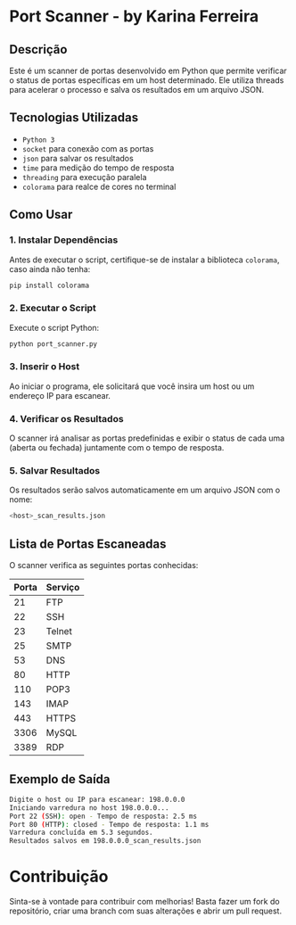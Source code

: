 # Port Scanner - by Karina Ferreira

## Descrição
Este é um scanner de portas desenvolvido em Python que permite verificar o status de portas específicas em um host determinado. Ele utiliza threads para acelerar o processo e salva os resultados em um arquivo JSON.

## Tecnologias Utilizadas
- `Python 3`
- `socket` para conexão com as portas
- `json` para salvar os resultados
- `time` para medição do tempo de resposta
- `threading` para execução paralela
- `colorama` para realce de cores no terminal

## Como Usar

### 1. Instalar Dependências
Antes de executar o script, certifique-se de instalar a biblioteca `colorama`, caso ainda não tenha:
```bash
pip install colorama
```

### 2. Executar o Script
Execute o script Python:
```bash
python port_scanner.py
```

### 3. Inserir o Host
Ao iniciar o programa, ele solicitará que você insira um host ou um endereço IP para escanear.

### 4. Verificar os Resultados
O scanner irá analisar as portas predefinidas e exibir o status de cada uma (aberta ou fechada) juntamente com o tempo de resposta.

### 5. Salvar Resultados
Os resultados serão salvos automaticamente em um arquivo JSON com o nome:
```bash
<host>_scan_results.json
```

## Lista de Portas Escaneadas
O scanner verifica as seguintes portas conhecidas:

| Porta | Serviço |
|-------|---------|
| 21    | FTP     |
| 22    | SSH     |
| 23    | Telnet  |
| 25    | SMTP    |
| 53    | DNS     |
| 80    | HTTP    |
| 110   | POP3    |
| 143   | IMAP    |
| 443   | HTTPS   |
| 3306  | MySQL   |
| 3389  | RDP     |

## Exemplo de Saída
```bash
Digite o host ou IP para escanear: 198.0.0.0
Iniciando varredura no host 198.0.0.0...
Port 22 (SSH): open - Tempo de resposta: 2.5 ms
Port 80 (HTTP): closed - Tempo de resposta: 1.1 ms
Varredura concluída em 5.3 segundos.
Resultados salvos em 198.0.0.0_scan_results.json
```

# Contribuição

Sinta-se à vontade para contribuir com melhorias! Basta fazer um fork do repositório, criar uma branch com suas alterações e abrir um pull request.

